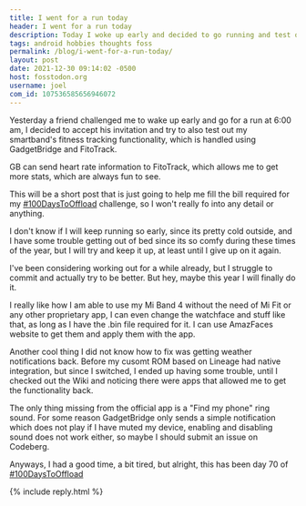 ```yaml
---
title: I went for a run today
header: I went for a run today
description: Today I woke up early and decided to go running and test out GadgetBridge + FitoTrack
tags: android hobbies thoughts foss
permalink: /blog/i-went-for-a-run-today/
layout: post
date: 2021-12-30 09:14:02 -0500
host: fosstodon.org
username: joel
com_id: 107536585656946072
---
```


Yesterday a friend challenged me to wake up early and go for a run at 6:00 am, 
I decided to accept his invitation and try to also test out my smartband's fitness tracking functionality, which is handled using GadgetBridge and FitoTrack.

GB can send heart rate information to FitoTrack, which allows me to get more stats, which are always fun to see.

This will be a short post that is just going to help me fill the bill required for my [#100DaysToOffload](https://100DaysToOffload.com) challenge, so I won't really fo into any detail or anything.

I don't know if I will keep running so early, since its pretty cold outside, and I have some trouble getting out of bed since its so comfy during these times of the year, but I will try and keep it up, at least until I give up on it again.

I've been considering working out for a while already, but I struggle to commit and actually try to be better. But hey, maybe this year I will finally do it.

I really like how I am able to use my Mi Band 4 without the need of Mi Fit or any other proprietary app, I can even change the watchface and stuff like that, as long as I have the .bin file required for it. I can use AmazFaces website to get them and apply them with the app.

Another cool thing I did not know how to fix was getting weather notifications back. Before my cusomt ROM based on Lineage had native integration, but since I switched, I ended up having some trouble, until I checked out the Wiki and noticing there were apps that allowed me to get the functionality back.

The only thing missing from the official app is a "Find my phone" ring sound. For some reason GadgetBridge only sends a simple notification which does not play if I have muted my device, enabling and disabling sound does not work either, so maybe I should submit an issue on Codeberg.

Anyways, I had a good time, a bit tired, but alright, this has been day 70 of [#100DaysToOffload](https://100DaysToOffload.com)




{% include reply.html %}
